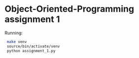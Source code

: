 # Object-Oriented-Programming assignment 1

Running:
``` bash
 make venv
 source/bin/activate/venv
 python assignment_1.py
 ```
